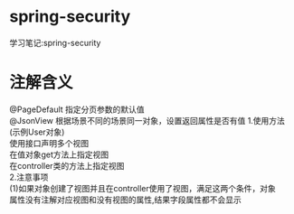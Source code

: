 # spring-security
学习笔记:spring-security  

注解含义
====
@PageDefault 指定分页参数的默认值   
@JsonView  根据场景不同的场景同一对象，设置返回属性是否有值
  1.使用方法(示例User对象)    
     使用接口声明多个视图  
     在值对象get方法上指定视图  
     在controller类的方法上指定视图  
  2.注意事项  
    (1)如果对象创建了视图并且在controller使用了视图，满足这两个条件，对象  
    属性没有注解对应视图和没有视图的属性,结果字段属性都不会显示  
    


